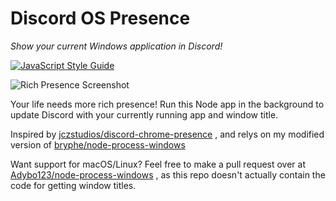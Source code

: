 # Discord OS Presence
*Show your current Windows application in Discord!*

[![JavaScript Style Guide](https://img.shields.io/badge/code_style-standard-brightgreen.svg)](https://standardjs.com)

![Rich Presence Screenshot](http://overflo.me/random/RichPresence2.png)

Your life needs more rich presence! Run this Node app in the background to update Discord with your currently running app and window title.

Inspired by [jczstudios/discord-chrome-presence](https://github.com/jczstudios/discord-chrome-presence) , and relys on my modified version of [bryphe/node-process-windows](https://github.com/bryphe/node-process-windows)

Want support for macOS/Linux? Feel free to make a pull request over at [Adybo123/node-process-windows](https://github.com/Adybo123/node-process-windows) , as this repo doesn't actually contain the code for getting window titles.
